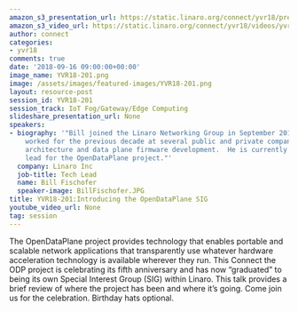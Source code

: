 ```yaml
---
amazon_s3_presentation_url: https://static.linaro.org/connect/yvr18/presentations/yvr18-201.pdf
amazon_s3_video_url: https://static.linaro.org/connect/yvr18/videos/yvr18-201.mp4
author: connect
categories:
- yvr18
comments: true
date: '2018-09-16 09:00:00+00:00'
image_name: YVR18-201.png
image: /assets/images/featured-images/YVR18-201.png
layout: resource-post
session_id: YVR18-201
session_track: IoT Fog/Gateway/Edge Computing
slideshare_presentation_url: None
speakers:
- biography: '"Bill joined the Linaro Networking Group in September 2013 after having
    worked for the previous decade at several public and private companies in network
    architecture and data plane firmware development.  He is currently the LNG technical
    lead for the OpenDataPlane project."'
  company: Linaro Inc
  job-title: Tech Lead
  name: Bill Fischofer
  speaker-image: BillFischofer.JPG
title: YVR18-201:Introducing the OpenDataPlane SIG
youtube_video_url: None
tag: session
---
```


The OpenDataPlane project provides technology that enables portable and scalable network applications that transparently use whatever hardware acceleration technology is available wherever they run. This Connect the ODP project is celebrating its fifth anniversary and has now “graduated” to being its own Special Interest Group (SIG) within Linaro. This talk provides a brief review of where the project has been and where it’s going. Come join us for the celebration. Birthday hats optional.